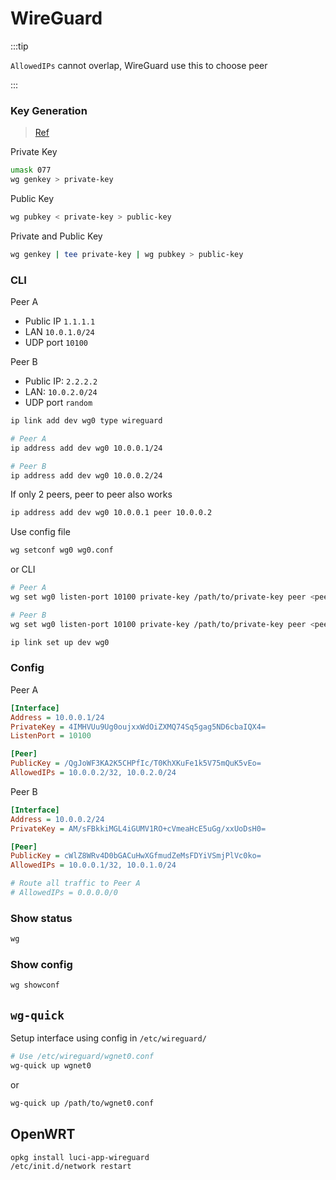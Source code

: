 # WireGuard

:::tip

`AllowedIPs` cannot overlap, WireGuard use this to choose peer

:::

### Key Generation

> [Ref](https://www.wireguard.com/quickstart/)

Private Key

```bash
umask 077
wg genkey > private-key
```

Public Key

```bash
wg pubkey < private-key > public-key
```

Private and Public Key

```bash
wg genkey | tee private-key | wg pubkey > public-key
```

### CLI

Peer A
- Public IP `1.1.1.1`
- LAN `10.0.1.0/24`
- UDP port `10100`

Peer B
- Public IP: `2.2.2.2`
- LAN: `10.0.2.0/24`
- UDP port `random`

```bash
ip link add dev wg0 type wireguard
```

```bash
# Peer A
ip address add dev wg0 10.0.0.1/24
```

```bash
# Peer B
ip address add dev wg0 10.0.0.2/24
```

If only 2 peers, peer to peer also works

```bash
ip address add dev wg0 10.0.0.1 peer 10.0.0.2
```

Use config file

```bash
wg setconf wg0 wg0.conf
```

or CLI

```bash
# Peer A
wg set wg0 listen-port 10100 private-key /path/to/private-key peer <peer B public key> allowed-ips 10.0.0.2/32,10.0.2.0/24
```

```bash
# Peer B
wg set wg0 listen-port 10100 private-key /path/to/private-key peer <peer A public key> allowed-ips 10.0.0.1/32,10.0.1.0/24 endpoint 1.1.1.1:10100
```

```bash
ip link set up dev wg0
```

### Config

Peer A

```ini
[Interface]
Address = 10.0.0.1/24
PrivateKey = 4IMHVUu9Ug0oujxxWdOiZXMQ74Sq5gag5ND6cbaIQX4=
ListenPort = 10100

[Peer]
PublicKey = /QgJoWF3KA2K5CHPfIc/T0KhXKuFe1k5V75mQuK5vEo=
AllowedIPs = 10.0.0.2/32, 10.0.2.0/24
```

Peer B

```ini
[Interface]
Address = 10.0.0.2/24
PrivateKey = AM/sFBkkiMGL4iGUMV1RO+cVmeaHcE5uGg/xxUoDsH0=

[Peer]
PublicKey = cWlZ8WRv4D0bGACuHwXGfmudZeMsFDYiVSmjPlVc0ko=
AllowedIPs = 10.0.0.1/32, 10.0.1.0/24

# Route all traffic to Peer A
# AllowedIPs = 0.0.0.0/0
```

### Show status

```bash
wg
```

### Show config

```bash
wg showconf
```

## `wg-quick`

Setup interface using config in `/etc/wireguard/`

```bash
# Use /etc/wireguard/wgnet0.conf
wg-quick up wgnet0
```

or

```bash
wg-quick up /path/to/wgnet0.conf
```

## OpenWRT

```bash
opkg install luci-app-wireguard
/etc/init.d/network restart
```
